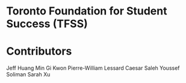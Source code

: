 # Toronto Foundation for Student Success (TFSS)


# Contributors

Jeff Huang
Min Gi Kwon
Pierre-William Lessard
Caesar Saleh
Youssef Soliman
Sarah Xu

